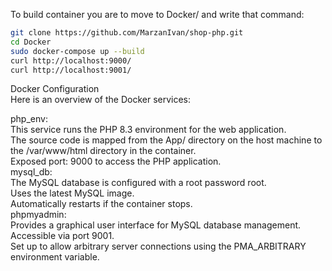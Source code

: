 To build container you are to move to Docker/ and write that command: <br>
```bash
git clone https://github.com/MarzanIvan/shop-php.git
cd Docker
sudo docker-compose up --build
curl http://localhost:9000/ 
curl http://localhost:9001/

```
Docker Configuration
<br>
Here is an overview of the Docker services:<br>


php_env:<br>
This service runs the PHP 8.3 environment for the web application.<br>
The source code is mapped from the App/ directory on the host machine to the /var/www/html directory in the container.<br>
Exposed port: 9000 to access the PHP application.<br>
mysql_db:<br>
The MySQL database is configured with a root password root.<br>
Uses the latest MySQL image.<br>
Automatically restarts if the container stops.<br>
phpmyadmin:<br>
Provides a graphical user interface for MySQL database management.<br>
Accessible via port 9001.<br>
Set up to allow arbitrary server connections using the PMA_ARBITRARY environment variable.<br>
